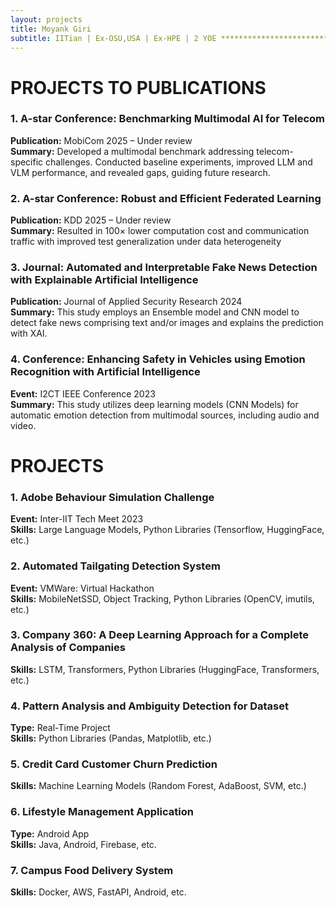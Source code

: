 ```yaml
---
layout: projects
title: Moyank Giri
subtitle: IITian | Ex-OSU,USA | Ex-HPE | 2 YOE ************************************************* Master’s in Data Science & AI from IIT Bhilai (India) with Ohio State University (USA) | Machine Learning & AI Specialist | Expert in Python, Deep Learning, LLMs, Computer Vision, NLP, Split & Federated Learning
---
```

# PROJECTS TO PUBLICATIONS

### 1. A-star Conference: Benchmarking Multimodal AI for Telecom
**Publication:** MobiCom 2025 – Under review  
**Summary:** Developed a multimodal benchmark addressing telecom-specific challenges. Conducted baseline experiments, improved LLM and VLM performance, and revealed gaps, guiding future research.

### 2. A-star Conference: Robust and Efficient Federated Learning
**Publication:** KDD 2025 – Under review  
**Summary:** Resulted in 100× lower computation cost and communication traffic with improved test generalization under data heterogeneity

### 3. Journal: Automated and Interpretable Fake News Detection with Explainable Artificial Intelligence
**Publication:** Journal of Applied Security Research 2024  
**Summary:** This study employs an Ensemble model and CNN model to detect fake news comprising text and/or images and explains the prediction with XAI.  

### 4. Conference: Enhancing Safety in Vehicles using Emotion Recognition with Artificial Intelligence
**Event:** I2CT IEEE Conference 2023  
**Summary:** This study utilizes deep learning models (CNN Models) for automatic emotion detection from multimodal sources, including audio and video.  

# PROJECTS

### 1. Adobe Behaviour Simulation Challenge
**Event:** Inter-IIT Tech Meet 2023  
**Skills:** Large Language Models, Python Libraries (Tensorflow, HuggingFace, etc.)

### 2. Automated Tailgating Detection System
**Event:** VMWare: Virtual Hackathon  
**Skills:** MobileNetSSD, Object Tracking, Python Libraries (OpenCV, imutils, etc.)

### 3. Company 360: A Deep Learning Approach for a Complete Analysis of Companies
**Skills:** LSTM, Transformers, Python Libraries (HuggingFace, Transformers, etc.)

### 4. Pattern Analysis and Ambiguity Detection for Dataset
**Type:** Real-Time Project  
**Skills:** Python Libraries (Pandas, Matplotlib, etc.)

### 5. Credit Card Customer Churn Prediction
**Skills:** Machine Learning Models (Random Forest, AdaBoost, SVM, etc.)

### 6. Lifestyle Management Application
**Type:** Android App  
**Skills:** Java, Android, Firebase, etc.

### 7. Campus Food Delivery System
**Skills:** Docker, AWS, FastAPI, Android, etc.